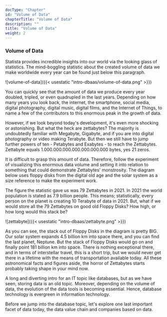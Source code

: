 ```yaml
---
docType: "Chapter"
id: "Volume of Data"
chapterTitle: "Volume of Data"
description: ""
title: "Volume of Data"
weight: 2
---
```


### **Volume of Data**

Statista provides incredible insights into our world via the looking glass of statistics. The mind-boggling statistic about the created volume of data we make worldwide every year can be found just below this paragraph.

![volume-of-data]({{< usestatic "intro-dbaas/volume-of-data.png" >}}) 

You can quickly see that the amount of data we produce every year doubled, tripled, or even quadrupled in the last years. Depending on how many years you look back, the internet, the smartphone, social media, digital photography, digital music, digital films, and the Internet of Things, to name a few of the contributors to this enormous peak in the growth of data.

However, if we look beyond today's development, it's even more shocking or astonishing. But what the heck are zettabytes? The majority is undoubtedly familiar with Megabyte, Gigabyte, and if you are into digital photography or video making Terabyte. But then we still have to jump further powers of ten - Petabytes and Exabytes - to reach the Zettabytes. Zettabyte equals 1.000.000.000.000.000.000.000 bytes, yes 21 zeros.

It is difficult to grasp this amount of data. Therefore, follow the experiment of visualizing this enormous data volume and setting it into relation to something that could demonstrate Zettabytes' monstrosity. The diagram below uses floppy disks from the digital old age and the solar system as a size reference to make the experiment work.

The figure the statistic gave us was 79 Zettabytes in 2021. In 2021 the world population is stated as 7.9 billion people. This means; statistically, every person on the planet is creating 10 Terabyte of data in 2021. But, what if we would store all the 79 Zettabytes on good old Floppy Disks? How high, or how long would this stack be?

![zettabyte]({{< usestatic "intro-dbaas/zettabyte.png" >}}) 

As you can see, the stack out of Floppy Disks in the diagram is pretty BIG. Our solar system expands 4.5 billion km into space there, and you can find the last planet, Neptune. But the stack of Floppy Disks would go on and finally point 181 billion km into space. There is nothing exceptional there, and in terms of interstellar travel, this is a short trip, but we would never get there in a lifetime with the means of transportation available today. All these astronomical facts and figures aside, the horror of Zettabytes starts probably taking shape in your mind now.

A long and diverting intro for an IT topic like databases, but as we have seen, storing data is an old topic. Moreover, depending on the volume of data, the evolution of the data tools is becoming essential. Hence, database technology is evergreen in information technology.

Before we jump into the database topic, let's explore one last important facet of data today, the data value chain and companies based on data.